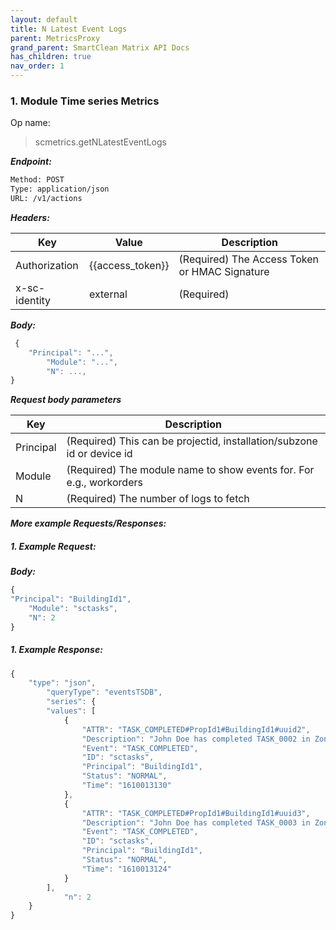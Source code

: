 ```yaml
---
layout: default
title: N Latest Event Logs
parent: MetricsProxy
grand_parent: SmartClean Matrix API Docs
has_children: true
nav_order: 1
---
```


### 1. Module Time series Metrics

Op name:

> scmetrics.getNLatestEventLogs


***Endpoint:***

```bash
Method: POST
Type: application/json
URL: /v1/actions
```

***Headers:***

| Key | Value | Description |
| --- | ------|-------------|
| Authorization | {{access_token}} | (Required) The Access Token or HMAC Signature |
| x-sc-identity | external | (Required) |


***Body:***

```js        
 {
    "Principal": "...",
        "Module": "...",
        "N": ...,
}
```

***Request body parameters***

| Key | Description |
| --- |-------------|
| Principal  | (Required) This can be projectid, installation/subzone id or device id |
| Module | (Required) The module name to show events for. For e.g., workorders |
| N | (Required) The number of logs to fetch |


***More example Requests/Responses:***

##### 1. Example Request:

***Body:***

```js
{
"Principal": "BuildingId1",
    "Module": "sctasks",
    "N": 2
}
```

##### 1. Example Response:

```js
{
    "type": "json",
        "queryType": "eventsTSDB",
        "series": {
        "values": [
            {
                "ATTR": "TASK_COMPLETED#PropId1#BuildingId1#uuid2",
                "Description": "John Doe has completed TASK_0002 in Zone 1.",
                "Event": "TASK_COMPLETED",
                "ID": "sctasks",
                "Principal": "BuildingId1",
                "Status": "NORMAL",
                "Time": "1610013130"
            },
            {
                "ATTR": "TASK_COMPLETED#PropId1#BuildingId1#uuid3",
                "Description": "John Doe has completed TASK_0003 in Zone 1.",
                "Event": "TASK_COMPLETED",
                "ID": "sctasks",
                "Principal": "BuildingId1",
                "Status": "NORMAL",
                "Time": "1610013124"
            }
        ],
            "n": 2
    }
}
```

<br>